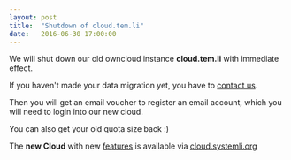 ```yaml
---
layout: post 
title:  "Shutdown of cloud.tem.li" 
date:   2016-06-30 17:00:00
---
```


We will shut down our old owncloud instance **cloud.tem.li** with immediate effect.

If you haven't made your data migration yet, you have to [contact us](mailto:support@systemli.org).

Then you will get an email voucher to register an email account, which you will need to login into our new cloud.

You can also get your old quota size back :) 

The **new Cloud** with new [features](https://www.systemli.org/en/2016/03/26/owncloud-en.html) is available via [cloud.systemli.org](https://cloud.systemli.org)
